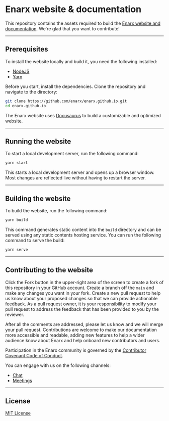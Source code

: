 # Enarx website & documentation

This repository contains the assets required to build the [Enarx website and documentation](https://enarx.dev/). We're glad that you want to contribute!

----

## Prerequisites

To install the website locally and build it, you need the following installed:

- [NodeJS](https://nodejs.org/)
- [Yarn](https://yarnpkg.com/)

Before you start, install the dependencies. Clone the repository and navigate to the directory:

```sh
git clone https://github.com/enarx/enarx.github.io.git
cd enarx.github.io
```

The Enarx website uses [Docusaurus](https://docusaurus.io/) to build a customizable and optimized website.

----

## Running the website

To start a local development server, run the following command: 

```sh
yarn start
```

This starts a local development server and opens up a browser window. Most changes are reflected live without having to restart the server.

----

## Building the website

To build the website, run the following command: 

```sh
yarn build
```

This command generates static content into the `build` directory and can be served using any static contents hosting service. You can run the following command to serve the build:

```sh
yarn serve
```

----

## Contributing to the website

Click the Fork button in the upper-right area of the screen to create a fork of this repository in your GitHub account. Create a branch off the `main` and make any changes you want in your fork. Create a new pull request to help us know about your proposed changes so that we can provide actionable feedback. As a pull request owner, it is your responsibility to modify your pull request to address the feedback that has been provided to you by the reviewer.

After all the comments are addressed, please let us know and we will merge your pull request. Contributions are welcome to make our documentation more accessible and readable, adding new features to help a wider audience know about Enarx and help onboard new contributors and users.

Participation in the Enarx community is governed by the [Contributor Covenant Code of Conduct](CODE_OF_CONDUCT.md).

You can engage with us on the following channels:

- [Chat](https://chat.enarx.dev)
- [Meetings](https://enarx.dev/meetings)

----

## License

[MIT License](LICENSE)
